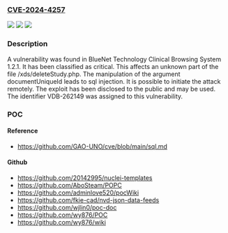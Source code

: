 ### [CVE-2024-4257](https://cve.mitre.org/cgi-bin/cvename.cgi?name=CVE-2024-4257)
![](https://img.shields.io/static/v1?label=Product&message=Clinical%20Browsing%20System&color=blue)
![](https://img.shields.io/static/v1?label=Version&message=%3D%201.2.1%20&color=brighgreen)
![](https://img.shields.io/static/v1?label=Vulnerability&message=CWE-89%20SQL%20Injection&color=brighgreen)

### Description

A vulnerability was found in BlueNet Technology Clinical Browsing System 1.2.1. It has been classified as critical. This affects an unknown part of the file /xds/deleteStudy.php. The manipulation of the argument documentUniqueId leads to sql injection. It is possible to initiate the attack remotely. The exploit has been disclosed to the public and may be used. The identifier VDB-262149 was assigned to this vulnerability.

### POC

#### Reference
- https://github.com/GAO-UNO/cve/blob/main/sql.md

#### Github
- https://github.com/20142995/nuclei-templates
- https://github.com/AboSteam/POPC
- https://github.com/adminlove520/pocWiki
- https://github.com/fkie-cad/nvd-json-data-feeds
- https://github.com/wjlin0/poc-doc
- https://github.com/wy876/POC
- https://github.com/wy876/wiki

